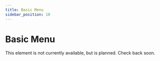 ```yaml
---
title: Basic Menu
sidebar_position: 10
---
```


# Basic Menu

This element is not currently available, but is planned. Check back soon. 